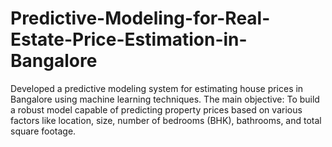 # Predictive-Modeling-for-Real-Estate-Price-Estimation-in-Bangalore
Developed a predictive modeling system for estimating house prices in Bangalore using machine learning techniques.
The main objective: To build a robust model capable of predicting property prices based on various factors like location, size, number of bedrooms (BHK), bathrooms, and total square footage.

